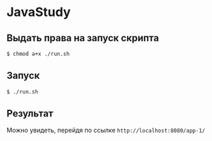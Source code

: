 # JavaStudy

## Выдать права на запуск скрипта
```sh
$ chmod a+x ./run.sh
```

## Запуск
```sh
$ ./run.sh
```

## Результат
Можно увидеть, перейдя по ссылке ```http://localhost:8080/app-1/```
